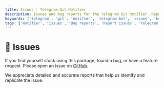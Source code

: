```yaml
---
title: Issues | Telegram Git Notifier
description: Issues and bug reports for the Telegram Git Notifier. Report issues and bugs for the Telegram Git Notifier bot. Get the list of all issues available in the bot.
keywords: ['telegram', 'git', 'notifier', 'telegram bot', 'issues', 'bug reports', 'report issues', 'issues for bot']
tags: ['Notifier', 'Issues', 'Bug reports', 'Report issues', 'Telegram Git Notifier Issues']
---
```


<head>
  <meta name="robots" content="index,follow" />
  <meta name="author" content="CSlant" />
  <link rel="canonical" data-rh="true" href="/telegram-git-notifier/support/issues" />
</head>

# 📢 Issues

If you find yourself stuck using this package, found a bug, or have a feature request. Please open an issue on [GitHub](https://github.com/cslant/laravel-telegram-git-notifier/issues).

We appreciate detailed and accurate reports that help us identify and replicate the issue.
